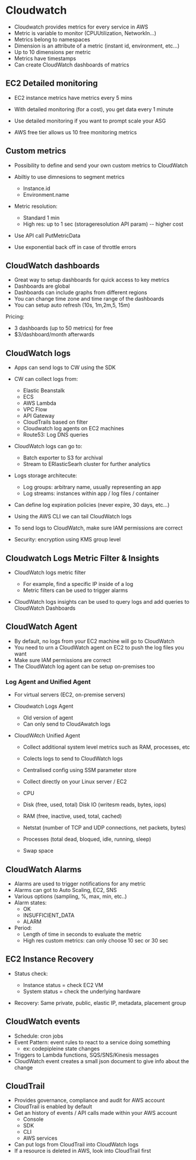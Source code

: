 # Cloudwatch

- Cloudwatch provides metrics for every service in AWS
- Metric is variable to monitor (CPUUtilization, NetworkIn...)
- Metrics belong to namespaces
- Dimension is an attribute of a metric (instant id, environment, etc...)
- Up to 10 dimensions per metric
- Metrics have timestamps
- Can create CloudWatch dashboards of matrics

## EC2 Detailed monitoring

- EC2 instance metrics have metrics every 5 mins
- With detailed monitoring (for a cost), you get data every 1 minute
- Use detailed monitoring if you want to prompt scale your ASG

- AWS free tier allows us 10 free monitoring metrics

## Custom metrics

- Possibility to define and send your own custom metrics to CloudWatch
- Abiltiy to use dimnesions to segment metrics
  - Instance.id 
  - Environment.name

- Metric resolution:
  - Standard 1 min
  - High res: up to 1 sec (storageresolution API param) -- higher cost
- Use API call PutMetricData
- Use exponential back off in case of throttle errors

## CloudWatch dashboards

- Great way to setup dashboards for quick access to key metrics
- Dashboards are global
- Dashboards can include graphs from different regions
- You can change time zone and time range of the dashboards
- You can setup auto refresh (10s, 1m,2m,5, 15m)

Pricing:
- 3 dashboards (up to 50 metrics) for free
- $3/dashboard/month afterwards

## CloudWatch logs

- Apps can send logs to CW using the SDK
- CW can collect logs from:
  - Elastic Beanstalk
  - ECS
  - AWS Lambda
  - VPC Flow
  - API Gateway
  - CloudTrails based on filter
  - Cloudwatch log agents on EC2 machines
  - Route53: Log DNS queries

- CloudWatch logs can go to:
  - Batch exporter to S3 for archival
  - Stream to ERlasticSearh cluster for further analytics

- Logs storage architecute:
  - Log groups: arbitrary name, usually representing an app
  - Log streams: instances within app / log files / container
- Can define log expiration policies (never expire, 30 days, etc...)
- Using the AWS CLI we can tail CloudWatch logs
- To send logs to CloudWatch, make sure IAM permissions are correct
- Security: encryption using KMS group level

## Cloudwatch Logs Metric Filter & Insights
- CloudWatch logs metric filter 
  - For example, find a specific IP inside of a log
  - Metric filters can be used to trigger alarms

- CloudWatch logs insights can be used to query logs and add queries to CloudWatch Dashboards

## CloudWatch Agent

- By default, no logs from your EC2 machine will go to CloudWatch
- You need to urn a CloudWatch agent on EC2 to push the log files you want
- Make sure IAM permissions are correct
- The CloudWatch log agent can be setup on-premises too

### Log Agent and Unified Agent

- For virtual servers (EC2, on-premise servers)

- Cloudwatch Logs Agent
  - Old version of agent
  - Can only send to CloudAwatch logs

- CloudWAtch Unified Agent
  - Collect additional system level metrics such as RAM, processes, etc
  - Colects logs to send to CloudWatch logs
  - Centralised config using SSM parameter store
   
  - Collect directly on your Linux server / EC2

  - CPU
  - Disk (free, used, total) Disk IO (writesm reads, bytes, iops)
  - RAM (free, inactive, used, total, cached)
  - Netstat (number of TCP and UDP connections, net packets, bytes)
  - Processes (total dead, bloqued, idle, running, sleep)
  - Swap space

## CloudWatch Alarms

- Alarms are used to trigger notifications for any metric
- Alarms can got to Auto Scaling, EC2, SNS 
- Various options (sampling, %, max, min, etc..)
- Alarm states:
  - OK
  - INSUFFICIENT_DATA
  - ALARM
- Period:
  - Length of time in seconds to evaluate the metric
  - High res custom metrics: can only choose 10 sec or 30 sec

## EC2 Instance Recovery

- Status check:
   - Instance status = check EC2 VM
   - System status = check the underlying hardware
   
- Recovery: Same private, public, elastic IP, metadata, placement group

## CloudWatch events

- Schedule: cron jobs
- Event Pattern: event rules to react to a service doing something
  - ex: codepipleine state changes
- Triggers to Lambda functions, SQS/SNS/Kinesis messages
- CloudWatch event creates a small json document to give info about the change

## CloudTrail

- Provides governance, compliance and audit for AWS account
- CloudTrail is enabled by default
- Get an history of events / API calls made within your AWS account
  - Console
  - SDK
  - CLI
  - AWS services
- Can put logs from CloudTrail into CloudWatch logs
- If a resource is deleted in AWS, look into CloudTrail first
